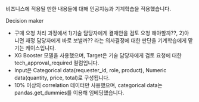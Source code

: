 비즈니스에 적용될 만한 내용들에 대해 인공지능과 기계학습을 적용했습니다.

Decision maker
- 구매 요청 처리 과정에서 1)기술 담당자에게 결재안을 검토 요청 해야할까??, 2)아니면 재정 담당자에게 바로 보낼까?? 라는 의사결정에 대한 판단을 기계학습에게 맡기는 케이스입니다.
- XG Booster 모델을 사용했으며, Target은 기술 담당자에게 검토 요청에 대한 tech_approval_required 컬럼입니다.
- Input은 Categorical data(requester_id, role, product), Numeric data(quantity, price, total)로 구성됩니다.
- 10% 이상의 correlation 데이터만 사용했으며, categorical data는 pandas.get_dummies를 이용해 임베딩했습니다.
